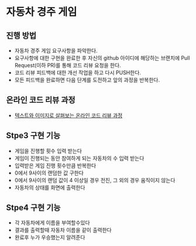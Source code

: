 # 자동차 경주 게임
## 진행 방법
* 자동차 경주 게임 요구사항을 파악한다.
* 요구사항에 대한 구현을 완료한 후 자신의 github 아이디에 해당하는 브랜치에 Pull Request(이하 PR)를 통해 코드 리뷰 요청을 한다.
* 코드 리뷰 피드백에 대한 개선 작업을 하고 다시 PUSH한다.
* 모든 피드백을 완료하면 다음 단계를 도전하고 앞의 과정을 반복한다.

## 온라인 코드 리뷰 과정
* [텍스트와 이미지로 살펴보는 온라인 코드 리뷰 과정](https://github.com/next-step/nextstep-docs/tree/master/codereview)

## Stpe3 구현 기능
* 게임을 진행할 횟수 입력 받는다
* 게임이 진행되는 동안 참여하게 되는 자동차의 수 입력 받는다
* 입력받은 게임 진행 횟수만큼 반복한다
* 0에서 9사이의 랜덤한 값 구한다
* 0에서 9사이의 랜덤 값이 4 이상일 경우 전진, 그 외의 경우 움직이지 않는다
* 자동차의 상태를 화면에 출력한다

## Stpe4 구현 기능
* 각 자동차에게 이름을 부여할수있다
* 결과를 출력할때 자동차 이름을 같이 출력한다
* 완료후 누가 우승했는지 알려준다